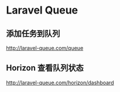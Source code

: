 # Laravel Queue


## 添加任务到队列
http://laravel-queue.com/queue

## Horizon 查看队列状态
http://laravel-queue.com/horizon/dashboard
